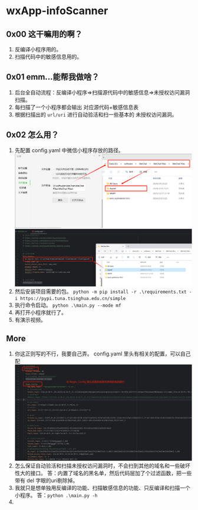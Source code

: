 # wxApp-infoScanner

## 0x00 这干嘛用的啊？

1. 反编译小程序用的。
2. 扫描代码中的敏感信息用的。

## 0x01 emm...能帮我做啥？

1. 后台全自动流程：反编译小程序=>扫描源代码中的敏感信息=>未授权访问漏洞扫描。
2. 每扫描了一个小程序都会输出 对应源代码+敏感信息表
3. 根据扫描出的 ``url/uri`` 进行自动验活和扫一些基本的 未授权访问漏洞。

## 0x02 怎么用？

1. 先配置 config.yaml 中微信小程序存放的路径。
![img.png](img/img.png)
![img.png](img/img2.png)
2. 然后安装项目需要的包。
`python -m pip install -r .\requirements.txt -i https://pypi.tuna.tsinghua.edu.cn/simple`
3. 执行命令启动。
`python .\main.py --mode mf`
4. 再打开小程序就行了。
5. 有演示视频。

## More
1. 你这正则写的不行，我要自己弄。
   config.yaml 里头有相关的配置，可以自己配
![img.png](img/img1.png)
2. 怎么保证自动验活和扫描未授权访问漏洞时，不会扫到其他的域名和一些破坏性大的接口。
   答：内置了域名的黑名单，然后代码层加了个过滤函数，把一些带有 del 字眼的uri剔除掉。
3. 我就只是想单独用反编译的功能、扫描敏感信息的功能、只反编译和扫描一个小程序。
   答：`python .\main.py -h`
4. 

